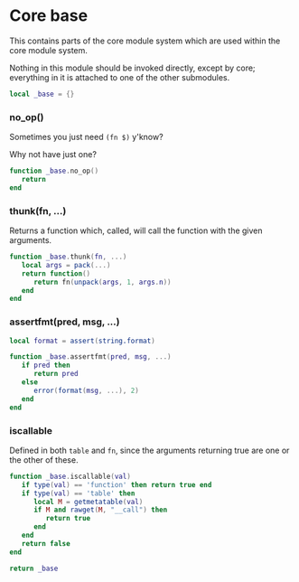# Core base


This contains parts of the core module system which are used within the core
module system\.

Nothing in this module should be invoked directly, except by core; everything
in it is attached to one of the other submodules\.

```lua
local _base = {}
```


### no\_op\(\)

Sometimes you just need `(fn $)` y'know?

Why not have just one?

```lua
function _base.no_op()
   return
end
```


### thunk\(fn, \.\.\.\)

Returns a function which, called, will call the function with the given
arguments\.

```lua
function _base.thunk(fn, ...)
   local args = pack(...)
   return function()
      return fn(unpack(args, 1, args.n))
   end
end
```


### assertfmt\(pred, msg, \.\.\.\)

```lua
local format = assert(string.format)

function _base.assertfmt(pred, msg, ...)
   if pred then
      return pred
   else
      error(format(msg, ...), 2)
   end
end
```


### iscallable

Defined in both `table` and `fn`, since the arguments returning true are one
or the other of these\.

```lua
function _base.iscallable(val)
   if type(val) == 'function' then return true end
   if type(val) == 'table' then
      local M = getmetatable(val)
      if M and rawget(M, "__call") then
         return true
      end
   end
   return false
end
```

```lua
return _base
```
